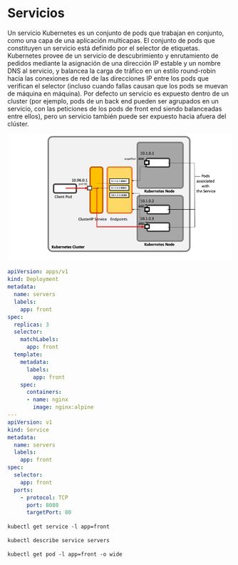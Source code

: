 # Servicios 

Un servicio Kubernetes es un conjunto de pods que trabajan en conjunto, como una capa de una aplicación multicapas. El conjunto de pods que constituyen un servicio está definido por el selector de etiquetas​. Kubernetes provee de un servicio de descubrimiento y enrutamiento de pedidos mediante la asignación de una dirección IP estable y un nombre DNS al servicio, y balancea la carga de tráfico en un estilo round-robin hacia las conexiones de red de las direcciones IP entre los pods que verifican el selector (incluso cuando fallas causan que los pods se muevan de máquina en máquina). Por defecto un servicio es expuesto dentro de un cluster (por ejemplo, pods de un back end pueden ser agrupados en un servicio, con las peticiones de los pods de front end siendo balanceadas entre ellos), pero un servicio también puede ser expuesto hacia afuera del clúster.

![Servicios](images/service.png)

```yml
apiVersion: apps/v1
kind: Deployment
metadata:
  name: servers
  labels:
    app: front
spec:
  replicas: 3
  selector:
    matchLabels:
      app: front
  template:
    metadata:
      labels:
        app: front
    spec:
      containers:
      - name: nginx
        image: nginx:alpine
---        
apiVersion: v1
kind: Service
metadata:
  name: servers
  labels:
    app: front
spec:
  selector:
    app: front
  ports:
    - protocol: TCP
      port: 8080
      targetPort: 80
```

`kubectl get service -l app=front`

`kubectl describe service servers`

`kubectl get pod -l app=front -o wide`